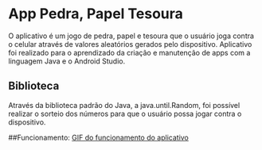 # App Pedra, Papel Tesoura

O aplicativo é um jogo de pedra, papel e tesoura que o usuário joga contra o celular através de valores aleatórios gerados pelo dispositivo.
Aplicativo foi realizado para o aprendizado da criação e manutenção de apps com a linguagem Java e o Android Studio.

## Biblioteca
Através da biblioteca padrão do Java, a java.until.Random, foi possível realizar o sorteio dos números para que o usuário possa jogar contra o dispositivo.


##Funcionamento:
[GIF do funcionamento do aplicativo](https://github.com/gabrielkmoraes/appPedraPapelTesoura/blob/master/Gif%20App.gif)
